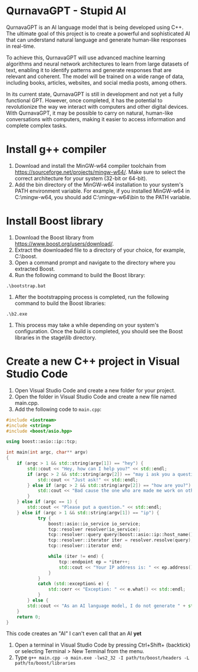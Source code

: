 # QurnavaGPT - Stupid AI
QurnavaGPT is an AI language model that is being developed using C++. The ultimate goal of this project is to create a powerful and sophisticated AI that can understand natural language and generate human-like responses in real-time.

To achieve this, QurnavaGPT will use advanced machine learning algorithms and neural network architectures to learn from large datasets of text, enabling it to identify patterns and generate responses that are relevant and coherent. The model will be trained on a wide range of data, including books, articles, websites, and social media posts, among others.

In its current state, QurnavaGPT is still in development and not yet a fully functional GPT. However, once completed, it has the potential to revolutionize the way we interact with computers and other digital devices. With QurnavaGPT, it may be possible to carry on natural, human-like conversations with computers, making it easier to access information and complete complex tasks.

# Install g++ compiler

1. Download and install the MinGW-w64 compiler toolchain from https://sourceforge.net/projects/mingw-w64/. Make sure to select the correct architecture for your system (32-bit or 64-bit).
2. Add the bin directory of the MinGW-w64 installation to your system's PATH environment variable. For example, if you installed MinGW-w64 in C:\mingw-w64, you should add C:\mingw-w64\bin to the PATH variable.

# Install Boost library

1. Download the Boost library from https://www.boost.org/users/download/.
2. Extract the downloaded file to a directory of your choice, for example, C:\boost.
3. Open a command prompt and navigate to the directory where you extracted Boost.
4. Run the following command to build the Boost library:

```
.\bootstrap.bat
```

1. After the bootstrapping process is completed, run the following command to build the Boost libraries:

```
.\b2.exe
```

1. This process may take a while depending on your system's configuration. Once the build is completed, you should see the Boost libraries in the stage\lib directory.

# Create a new C++ project in Visual Studio Code

1. Open Visual Studio Code and create a new folder for your project.
2. Open the folder in Visual Studio Code and create a new file named main.cpp.
3. Add the following code to `main.cpp`:

```cpp
#include <iostream>
#include <string>
#include <boost/asio.hpp>

using boost::asio::ip::tcp;

int main(int argc, char** argv)
{
    if (argc > 1 && std::string(argv[1]) == "hey") {
        std::cout << "Hey, how can I help you?" << std::endl;
        if (argc > 2 && std::string(argv[2]) == "may i ask you a question?") {
            std::cout << "Just ask!" << std::endl;
        } else if (argc > 2 && std::string(argv[2]) == "how are you?") {
            std::cout << "Bad cause the one who are made me work on other projects." << std::endl;
        }
    } else if (argc == 1) {
        std::cout << "Please put a question." << std::endl;
    } else if (argc > 1 && std::string(argv[1]) == "ip") {
            try {
                boost::asio::io_service io_service;
                tcp::resolver resolver(io_service);
                tcp::resolver::query query(boost::asio::ip::host_name(), "");
                tcp::resolver::iterator iter = resolver.resolve(query);
                tcp::resolver::iterator end;

                while (iter != end) {
                    tcp::endpoint ep = *iter++;
                    std::cout << "Your IP address is: " << ep.address().to_string() << std::endl;
                }
            }
            catch (std::exception& e) {
                std::cerr << "Exception: " << e.what() << std::endl;
            }
        } else {
        std::cout << "As an AI language model, I do not generate " + std::string(argv[1]) + " in the traditional sense.\nHowever, if there is an issue with my functioning, I may provide feedback or prompts to help\nresolve the problem. For example, if I do not understand a question or input, I may ask\nfor clarification or suggest alternative phrasing. Similarly, if I encounter a technical issue, I may\nprovide information or instructions to address the problem." << std::endl;
    }
    return 0;
}
```
This code creates an "AI" I can't even call that an AI **yet**

1. Open a terminal in Visual Studio Code by pressing Ctrl+Shift+ (backtick) or selecting Terminal > New Terminal from the menu.
2. Type `g++ main.cpp -o main.exe -lws2_32 -I path/to/boost/headers -L path/to/boost/libraries`
